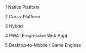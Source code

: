 1	Native	Platform

2	Cross-Platform	

3	Hybrid	

4	PWA (Progressive Web App)	

5	Desktop-to-Mobile / Game Engines	
